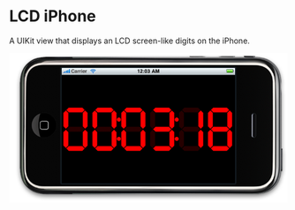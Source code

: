 # LCD iPhone

A UIKit view that displays an LCD screen-like digits on the iPhone.

![Sample of LCD](images/sample.png)